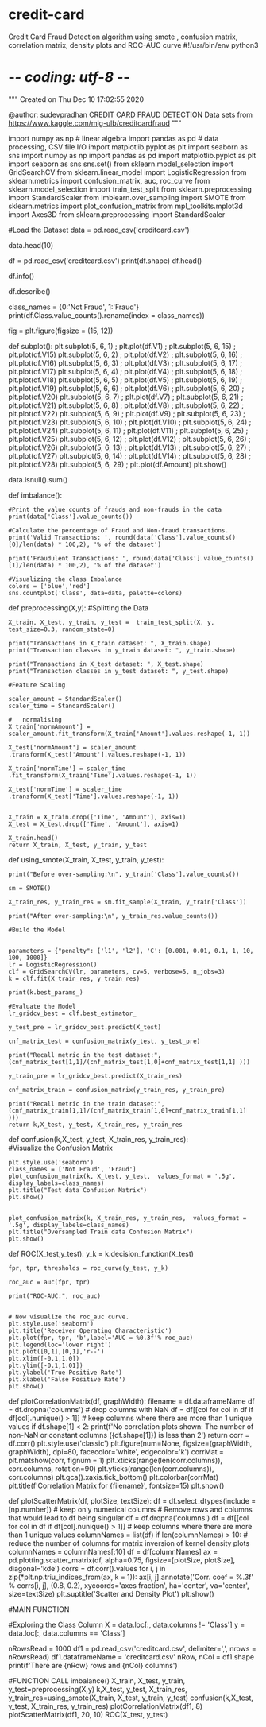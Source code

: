 # credit-card
Credit Card Fraud Detection algorithm using smote , confusion matrix, correlation matrix, density plots and ROC-AUC curve
#!/usr/bin/env python3
# -*- coding: utf-8 -*-
"""
Created on Thu Dec 10 17:02:55 2020

@author: sudevpradhan
CREDIT CARD FRAUD DETECTION
Data sets from https://www.kaggle.com/mlg-ulb/creditcardfraud
"""

import numpy as np # linear algebra
import pandas as pd # data processing, CSV file I/O
import matplotlib.pyplot as plt
import seaborn as sns
import numpy as np
import pandas as pd
import matplotlib.pyplot as plt
import seaborn as sns
sns.set()
from sklearn.model_selection import GridSearchCV
from sklearn.linear_model import LogisticRegression
from sklearn.metrics import confusion_matrix, auc, roc_curve
from sklearn.model_selection import train_test_split
from sklearn.preprocessing import StandardScaler
from imblearn.over_sampling import SMOTE
from sklearn.metrics import plot_confusion_matrix
from mpl_toolkits.mplot3d import Axes3D
from sklearn.preprocessing import StandardScaler

#Load the Dataset
data = pd.read_csv('creditcard.csv')

data.head(10)

df = pd.read_csv('creditcard.csv')
print(df.shape)
df.head()

df.info()

df.describe()

class_names = {0:'Not Fraud', 1:'Fraud'}
print(df.Class.value_counts().rename(index = class_names))


fig = plt.figure(figsize = (15, 12))

def subplot():
    plt.subplot(5, 6, 1) ; plt.plot(df.V1) ; plt.subplot(5, 6, 15) ; plt.plot(df.V15)
    plt.subplot(5, 6, 2) ; plt.plot(df.V2) ; plt.subplot(5, 6, 16) ; plt.plot(df.V16)
    plt.subplot(5, 6, 3) ; plt.plot(df.V3) ; plt.subplot(5, 6, 17) ; plt.plot(df.V17)
    plt.subplot(5, 6, 4) ; plt.plot(df.V4) ; plt.subplot(5, 6, 18) ; plt.plot(df.V18)
    plt.subplot(5, 6, 5) ; plt.plot(df.V5) ; plt.subplot(5, 6, 19) ; plt.plot(df.V19)
    plt.subplot(5, 6, 6) ; plt.plot(df.V6) ; plt.subplot(5, 6, 20) ; plt.plot(df.V20)
    plt.subplot(5, 6, 7) ; plt.plot(df.V7) ; plt.subplot(5, 6, 21) ; plt.plot(df.V21)
    plt.subplot(5, 6, 8) ; plt.plot(df.V8) ; plt.subplot(5, 6, 22) ; plt.plot(df.V22)
    plt.subplot(5, 6, 9) ; plt.plot(df.V9) ; plt.subplot(5, 6, 23) ; plt.plot(df.V23)
    plt.subplot(5, 6, 10) ; plt.plot(df.V10) ; plt.subplot(5, 6, 24) ; plt.plot(df.V24)
    plt.subplot(5, 6, 11) ; plt.plot(df.V11) ; plt.subplot(5, 6, 25) ; plt.plot(df.V25)
    plt.subplot(5, 6, 12) ; plt.plot(df.V12) ; plt.subplot(5, 6, 26) ; plt.plot(df.V26)
    plt.subplot(5, 6, 13) ; plt.plot(df.V13) ; plt.subplot(5, 6, 27) ; plt.plot(df.V27)
    plt.subplot(5, 6, 14) ; plt.plot(df.V14) ; plt.subplot(5, 6, 28) ; plt.plot(df.V28)
    plt.subplot(5, 6, 29) ; plt.plot(df.Amount)
    plt.show()


data.isnull().sum()


def imbalance():


    #Print the value counts of frauds and non-frauds in the data
    print(data['Class'].value_counts())

    #Calculate the percentage of Fraud and Non-fraud transactions.
    print('Valid Transactions: ', round(data['Class'].value_counts()[0]/len(data) * 100,2), '% of the dataset')

    print('Fraudulent Transactions: ', round(data['Class'].value_counts()[1]/len(data) * 100,2), '% of the dataset')

    #Visualizing the class Imbalance
    colors = ['blue','red']
    sns.countplot('Class', data=data, palette=colors)




def preprocessing(X,y):
    #Splitting the Data


    X_train, X_test, y_train, y_test =  train_test_split(X, y, test_size=0.3, random_state=0)

    print("Transactions in X_train dataset: ", X_train.shape)
    print("Transaction classes in y_train dataset: ", y_train.shape)

    print("Transactions in X_test dataset: ", X_test.shape)
    print("Transaction classes in y_test dataset: ", y_test.shape)

    #Feature Scaling

    scaler_amount = StandardScaler()
    scaler_time = StandardScaler()

    #   normalising
    X_train['normAmount'] = scaler_amount.fit_transform(X_train['Amount'].values.reshape(-1, 1))

    X_test['normAmount'] = scaler_amount .transform(X_test['Amount'].values.reshape(-1, 1))

    X_train['normTime'] = scaler_time .fit_transform(X_train['Time'].values.reshape(-1, 1))

    X_test['normTime'] = scaler_time .transform(X_test['Time'].values.reshape(-1, 1))


    X_train = X_train.drop(['Time', 'Amount'], axis=1)
    X_test = X_test.drop(['Time', 'Amount'], axis=1)

    X_train.head()
    return X_train, X_test, y_train, y_test
    
def using_smote(X_train, X_test, y_train, y_test):   


    print("Before over-sampling:\n", y_train['Class'].value_counts())

    sm = SMOTE()

    X_train_res, y_train_res = sm.fit_sample(X_train, y_train['Class'])

    print("After over-sampling:\n", y_train_res.value_counts())

    #Build the Model


    parameters = {"penalty": ['l1', 'l2'], 'C': [0.001, 0.01, 0.1, 1, 10, 100, 1000]}
    lr = LogisticRegression()
    clf = GridSearchCV(lr, parameters, cv=5, verbose=5, n_jobs=3)
    k = clf.fit(X_train_res, y_train_res)
    
    print(k.best_params_)

    #Evaluate the Model
    lr_gridcv_best = clf.best_estimator_

    y_test_pre = lr_gridcv_best.predict(X_test)

    cnf_matrix_test = confusion_matrix(y_test, y_test_pre)

    print("Recall metric in the test dataset:", (cnf_matrix_test[1,1]/(cnf_matrix_test[1,0]+cnf_matrix_test[1,1] )))

    y_train_pre = lr_gridcv_best.predict(X_train_res)

    cnf_matrix_train = confusion_matrix(y_train_res, y_train_pre)

    print("Recall metric in the train dataset:", (cnf_matrix_train[1,1]/(cnf_matrix_train[1,0]+cnf_matrix_train[1,1] )))
    return k,X_test, y_test, X_train_res, y_train_res
    
def confusion(k,X_test, y_test, X_train_res, y_train_res):    
    #Visualize the Confusion Matrix

    plt.style.use('seaborn')
    class_names = ['Not Fraud', 'Fraud']
    plot_confusion_matrix(k, X_test, y_test,  values_format = '.5g', display_labels=class_names)
    plt.title("Test data Confusion Matrix")
    plt.show()


    plot_confusion_matrix(k, X_train_res, y_train_res,  values_format = '.5g', display_labels=class_names) 
    plt.title("Oversampled Train data Confusion Matrix")
    plt.show()
    
def ROC(X_test,y_test):
    y_k =  k.decision_function(X_test)

    fpr, tpr, thresholds = roc_curve(y_test, y_k)

    roc_auc = auc(fpr, tpr)

    print("ROC-AUC:", roc_auc)


    # Now visualize the roc_auc curve.
    plt.style.use('seaborn')
    plt.title('Receiver Operating Characteristic')
    plt.plot(fpr, tpr, 'b',label='AUC = %0.3f'% roc_auc)
    plt.legend(loc='lower right')
    plt.plot([0,1],[0,1],'r--')
    plt.xlim([-0.1,1.0])
    plt.ylim([-0.1,1.01])
    plt.ylabel('True Positive Rate')
    plt.xlabel('False Positive Rate')
    plt.show()


def plotCorrelationMatrix(df, graphWidth):
    filename = df.dataframeName
    df = df.dropna('columns') # drop columns with NaN
    df = df[[col for col in df if df[col].nunique() > 1]] # keep columns where there are more than 1 unique values
    if df.shape[1] < 2:
        print(f'No correlation plots shown: The number of non-NaN or constant columns ({df.shape[1]}) is less than 2')
        return
    corr = df.corr()
    plt.style.use('classic')
    plt.figure(num=None, figsize=(graphWidth, graphWidth), dpi=80, facecolor='white', edgecolor='k')
    corrMat = plt.matshow(corr, fignum = 1)
    plt.xticks(range(len(corr.columns)), corr.columns, rotation=90)
    plt.yticks(range(len(corr.columns)), corr.columns)
    plt.gca().xaxis.tick_bottom()
    plt.colorbar(corrMat)
    plt.title(f'Correlation Matrix for {filename}', fontsize=15)
    plt.show()
    
    
def plotScatterMatrix(df, plotSize, textSize):
    df = df.select_dtypes(include =[np.number]) # keep only numerical columns
    # Remove rows and columns that would lead to df being singular
    df = df.dropna('columns')
    df = df[[col for col in df if df[col].nunique() > 1]] # keep columns where there are more than 1 unique values
    columnNames = list(df)
    if len(columnNames) > 10: # reduce the number of columns for matrix inversion of kernel density plots
        columnNames = columnNames[:10]
    df = df[columnNames]
    ax = pd.plotting.scatter_matrix(df, alpha=0.75, figsize=[plotSize, plotSize], diagonal='kde')
    corrs = df.corr().values
    for i, j in zip(*plt.np.triu_indices_from(ax, k = 1)):
        ax[i, j].annotate('Corr. coef = %.3f' % corrs[i, j], (0.8, 0.2), xycoords='axes fraction', ha='center', va='center', size=textSize)
    plt.suptitle('Scatter and Density Plot')
    plt.show()
    
    
#MAIN FUNCTION    
    
    
#Exploring the Class Column
X = data.loc[:, data.columns != 'Class']
y = data.loc[:, data.columns == 'Class']  


nRowsRead = 1000
df1 = pd.read_csv('creditcard.csv', delimiter=',', nrows = nRowsRead)
df1.dataframeName = 'creditcard.csv'
nRow, nCol = df1.shape
print(f'There are {nRow} rows and {nCol} columns')


#FUNCTION CALL
imbalance()
X_train, X_test, y_train, y_test=preprocessing(X,y)
k,X_test, y_test, X_train_res, y_train_res=using_smote(X_train, X_test, y_train, y_test)
confusion(k,X_test, y_test, X_train_res, y_train_res)
plotCorrelationMatrix(df1, 8)
plotScatterMatrix(df1, 20, 10)
ROC(X_test, y_test)









